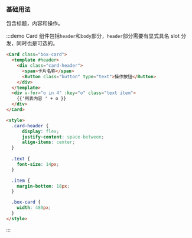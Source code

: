 
### 基础用法


包含标题，内容和操作。

:::demo Card 组件包括`header`和`body`部分，`header`部分需要有显式具名 slot 分发，同时也是可选的。
```html
<Card class="box-card">
  <template #header>
    <div class="card-header">
      <span>卡片名称</span>
      <Button class="button" type="text">操作按钮</Button>
    </div>
  </template>
  <div v-for="o in 4" :key="o" class="text item">
    {{'列表内容 ' + o }}
  </div>
</Card>

<style>
  .card-header {
      display: flex;
      justify-content: space-between;
      align-items: center;
  }
    
  .text {
    font-size: 14px;
  }

  .item {
    margin-bottom: 18px;
  }

  .box-card {
    width: 480px;
  }
</style>
```
:::

